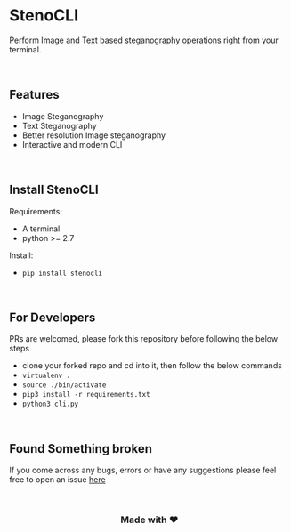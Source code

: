 # StenoCLI
Perform Image and Text based steganography operations right from your terminal.

<br />

## Features
* Image Steganography
* Text Steganography
* Better resolution Image steganography
* Interactive and modern CLI

<br />

## Install StenoCLI 
Requirements:
* A terminal
* python >= 2.7

Install:
* `pip install stenocli`

<br />

## For Developers
PRs are welcomed, please fork this repository before following the below steps
* clone your forked repo and cd into it, then follow the below commands
* `virtualenv .`
* `source ./bin/activate`
* `pip3 install -r requirements.txt`
* `python3 cli.py`

<br />

## Found Something broken
If you come across any bugs, errors or have any suggestions please feel free to open an issue [here](https://github.com/sarthakpranesh/StenoCLI/issues)

<br />

<div align="center">

### Made with ❤️

</div>
